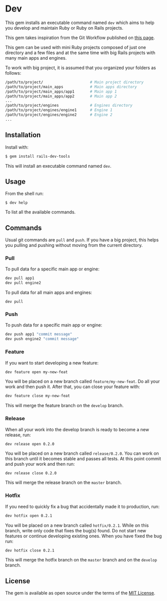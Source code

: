 # Dev
This gem installs an executable command named `dev` which aims to help you develop and maintain Ruby or Ruby on Rails projects.

This gem takes inspiration from the Git Workflow published on [this page](https://nvie.com/posts/a-successful-git-branching-model/).

This gem can be used with mini Ruby projects composed of just one directory and a few files and at the same time with big Rails projects with many main apps and engines.

To work with big project, it is assumed that you organized your folders as follows:

```bash
/path/to/project/                     # Main project directory
/path/to/project/main_apps            # Main apps directory
/path/to/project/main_apps/app1       # Main app 1
/path/to/project/main_apps/app2       # Main app 2
...
/path/to/project/engines              # Engines directory
/path/to/project/engines/engine1      # Engine 1
/path/to/project/engines/engine2      # Engine 2
...
```

## Installation
Install with:
```bash
$ gem install rails-dev-tools
```

This will install an executable command named `dev`.

## Usage
From the shell run:
```
$ dev help
```

To list all the available commands.

## Commands

Usual git commands are `pull` and `push`. If you have a big project, this helps you pulling and pushing without moving from the current directory.

### Pull

To pull data for a specific main app or engine:

```bash
dev pull app1
dev pull engine2
```

To pull data for all main apps and engines:
```
dev pull
```

### Push

To push data for a specific main app or engine:

```bash
dev push app1 "commit message"
dev push engine2 "commit message"
```

### Feature

If you want to start developing a new feature:
```bash
dev feature open my-new-feat
```

You will be placed on a new branch called `feature/my-new-feat`. Do all your work and then push it. After that, you can close your feature with:
```bash
dev feature close my-new-feat
```

This will merge the feature branch on the `develop` branch.

### Release

When all your work into the develop branch is ready to become a new release, run:

```bash
dev release open 0.2.0
```

You will be placed on a new branch called `release/0.2.0`. You can work on this branch until it becomes stable and passes all tests. At this point commit and push your work and then run:
```
dev release close 0.2.0
```

This will merge the release branch on the `master` branch.

### Hotfix

If you need to quickly fix a bug that accidentally made it to production, run:
```bash
dev hotfix open 0.2.1
```

You will be placed on a new branch called `hotfix/0.2.1`. While on this branch, write only code that fixes the bug(s) found. Do not start new features or continue developing existing ones. When you have fixed the bug run:
```bash
dev hotfix close 0.2.1
```

This will merge the hotfix branch on the `master` branch and on the `develop` branch.

## License
The gem is available as open source under the terms of the [MIT License](https://opensource.org/licenses/MIT).
